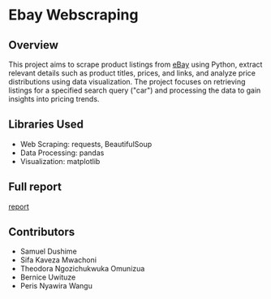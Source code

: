# Ebay Webscraping

## Overview 

This project aims to scrape product listings from [eBay](https://www.ebay.com/) using Python, extract relevant details such as product titles, prices, and links, and analyze price distributions using data visualization. The project focuses on retrieving listings for a specified search query ("car") and processing the data to gain insights into pricing trends.

## Libraries Used

- Web Scraping: requests, BeautifulSoup
- Data Processing: pandas
- Visualization: matplotlib

## Full report 

[report](https://docs.google.com/document/d/1ksND2Msn-DjaTqVlEgm59NKKc-wbstQaHGdU6uRY6nU/edit?usp=sharing)

## Contributors

- Samuel Dushime 
- Sifa Kaveza Mwachoni
- Theodora Ngozichukwuka Omunizua
- Bernice Uwituze
- Peris Nyawira Wangu

